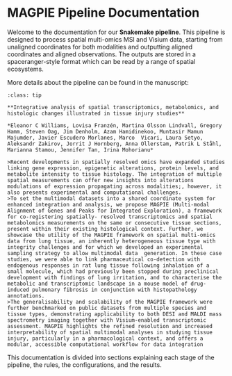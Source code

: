 # MAGPIE Pipeline Documentation

Welcome to the documentation for our **Snakemake pipeline**. This pipeline is designed to process spatial multi-omics MSI and Visium data, starting from unaligned coordinates for both modalities and outputting aligned coordinates and aligned observations. The outputs are stored in a spaceranger-style format which can be read by a range of spatial ecosystems.

More details about the pipeline can be found in the manuscript:

```{admonition} Manuscript
:class: tip

**Integrative analysis of spatial transcriptomics, metabolomics, and histologic changes illustrated in tissue injury studies**

*Eleanor C Williams, Lovisa Franzén, Martina Olsson Lindvall, Gregory Hamm, Steven Oag, Jim Denholm, Azam Hamidinekoo, Muntasir Mamun Majumder, Javier Escudero Morlanes, Marco  Vicari, Laura Setyo, Aleksandr Zakirov, Jorrit J Hornberg, Anna Ollerstam, Patrik L Ståhl, Marianna Stamou, Jennifer Tan, Irina Mohorianu*

>Recent developments in spatially resolved omics have expanded studies linking gene expression, epigenetic alterations, protein levels, and metabolite intensity to tissue histology. The integration of multiple spatial measurements can offer new insights into alterations modulations of expression propagating across modalities;, however, it also presents experimental and computational challenges.  
>To set the multimodal datasets into a shared coordinate system for enhanced integration and analysis, we propose MAGPIE (Multi-modal Alignment of Genes and Peaks for Integrated Exploration), a framework for co-registering spatially- resolved transcriptomics and spatial metabolomics measurements on the same or consecutive tissue sections, present within their existing histological context. Further, we showcase the utility of the MAGPIE framework on spatial multi-omics data from lung tissue, an inherently heterogeneous tissue type with integrity challenges and for which we developed an experimental sampling strategy to allow multimodal data  generation. In these case studies, we were able to link pharmaceutical co-detection with endogenous responses in rat lung tissue following inhalation of a small molecule, which had previously been stopped during preclinical development with findings of lung irritation, and to characterise the metabolic and transcriptomic landscape in a mouse model of drug-induced pulmonary fibrosis in conjunction with histopathology annotations. 
>The generalisability and scalability of the MAGPIE framework were further benchmarked on public datasets from multiple species and tissue types, demonstrating applicability to both DESI and MALDI mass spectrometry imaging together with Visium-enabled transcriptomic assessment. MAGPIE highlights the refined resolution and increased interpretability of spatial multimodal analyses in studying tissue injury, particularly in a pharmacological context, and offers a modular, accessible computational workflow for data integration
```
This documentation is divided into sections explaining each stage of the pipeline, the rules, the configurations, and the results.

